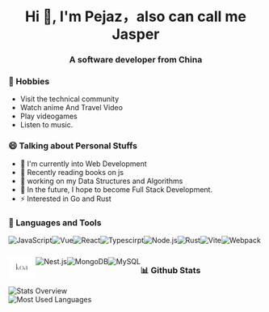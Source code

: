 <h1 align="center">Hi 👋, I'm Pejaz，also can call me Jasper</h1>
<h3 align="center">A software developer from China</h3>
  
  
### 📅 Hobbies

- Visit the technical community
- Watch anime And Travel Video
- Play videogames
- Listen to music.
  
### 😄 Talking about Personal Stuffs

- 🌱 I'm currently into Web Development
- 📖 Recently reading books on js
- 🔭 working on my Data Structures and Algorithms
- 🚀 In the future, I hope to become Full Stack Development.
- ⚡ Interested in Go and Rust
  
### 🔨 Languages and Tools

<a href="https://developer.mozilla.org/en-US/docs/Web/JavaScript" target="_blank"><img align="left" alt="JavaScript" height ="42px" src= "./assets/javascript-original.svg"></a>
<a href="https://vuejs.org/" target="_blank"> <img align="left" alt="Vue" height="42px" src="./assets/vue.svg"></a>
<a href="https://reactjs.org/" target="_blank"> <img align="left" alt="React" height="42px" src="./assets/react-original.svg"></a>
<a href="https://www.typescriptlang.org/" target="_blank"><img align="left" alt="Typescirpt" height ="42px" src="./assets/typescript-original.svg"></a>
<a href="https://nodejs.org" target="_blank"><img align="left" alt="Node.js" height ="42px" src="https://nodejs.org/static/images/node-mascot.svg"></a>
<a href="https://www.rust-lang.org" target="_blank"><img align="left" alt="Rust" height ="42px" src="https://rustacean.net/assets/rustacean-orig-noshadow.svg"></a>
<a href="https://vitejs.dev/" target="_blank"><img align="left" alt="Vite" height ="42px" src="https://vitejs.dev/logo.svg"></a>
<a href="https://webpack.js.org/" target="_blank"><img align="left" alt="Webpack" height ="42px" src="./assets/webpack.svg"></a>
<a href="https://koajs.com/" target="_blank"><img align="left" alt="Koa" height ="42px" src="./assets/koa.svg"></a>
<a href="https://nestjs.com/" target="_blank"><img align="left" alt="Nest.js" height ="42px" src="./assets/nest-service.svg"></a>
<a href="https://www.mongodb.com/" target="_blank"> <img src="./assets/mongodb.svg" align="left" alt="MongoDB" height='42px'/></a>
<a href="https://www.mysql.com/" target="_blank"> <img src="./assets/mysql-original.svg" align="left" alt="MySQL" height='42px'/></a>

<br>
<br>
  
### 📊 Github Stats

![Stats Overview](https://github-readme-stats.vercel.app/api?username=peigoz&count_private=true&show_icons=true&include_all_commits=true)  
![Most Used Languages](https://github-readme-stats.vercel.app/api/top-langs/?username=peigoz&hide=TeX&layout=compact)
  
  
<!--
**Candane/candane** is a ✨ _special_ ✨ repository because its `README.md` (this file) appears on your GitHub profile.

Here are some ideas to get you started:

- 🔭 I’m currently working on ...
- 🌱 I’m currently learning ...
- 👯 I’m looking to collaborate on ...
- 🤔 I’m looking for help with ...
- 💬 Ask me about ...
- 📫 How to reach me: ...
- 😄 Pronouns: ...
- ⚡ Fun fact: ...
-->
